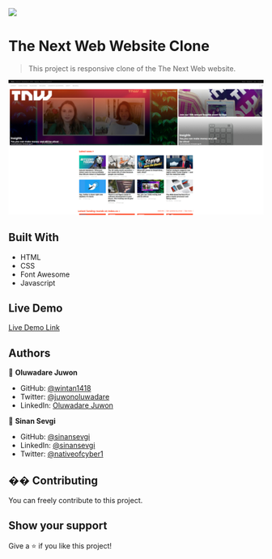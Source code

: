 ![](https://img.shields.io/badge/Microverse-blueviolet)

# The Next Web Website Clone

> This project is responsive clone of the The Next Web website.

![screenshot](./images/screenshot.jpg)


## Built With

- HTML
- CSS
- Font Awesome
- Javascript

## Live Demo

[Live Demo Link](https://sinansevgi.github.io/NextWebClone/)

## Authors

👤 **Oluwadare Juwon**

- GitHub: [@wintan1418](https://github.com/wintan1418)
- Twitter: [@juwonoluwadare](https://twitter.com/oluwadarejuwon)
- LinkedIn: [Oluwadare Juwon](https://www.linkedin.com/in/oluwadare-juwon-048a391a8/)


👤 **Sinan Sevgi**

- GitHub: [@sinansevgi](https://github.com/sinansevgi)
- LinkedIn: [@sinansevgi](https://www.linkedin.com/in/sinan-s-52559437/)
- Twitter: [@nativeofcyber1](https://twitter.com/nativeofcyber1)

## �� Contributing
You can freely contribute to this project.
## Show your support
Give a ⭐️ if you like this project!